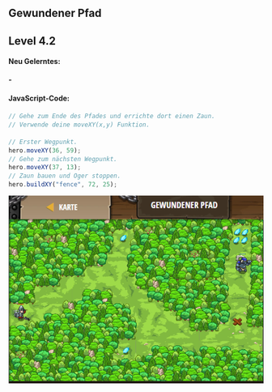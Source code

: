 ## **Gewundener Pfad**
## Level 4.2

#### Neu Gelerntes:
<b>-</b>

[comment]: <> (Was wurde gelernt und wie funktioniert die Technik?)

#### JavaScript-Code:
```js
// Gehe zum Ende des Pfades und errichte dort einen Zaun.
// Verwende deine moveXY(x,y) Funktion.

// Erster Wegpunkt.
hero.moveXY(36, 59);
// Gehe zum nächsten Wegpunkt.
hero.moveXY(37, 13);
// Zaun bauen und Oger stoppen.
hero.buildXY("fence", 72, 25);
```
![image](lvl4_2.png)